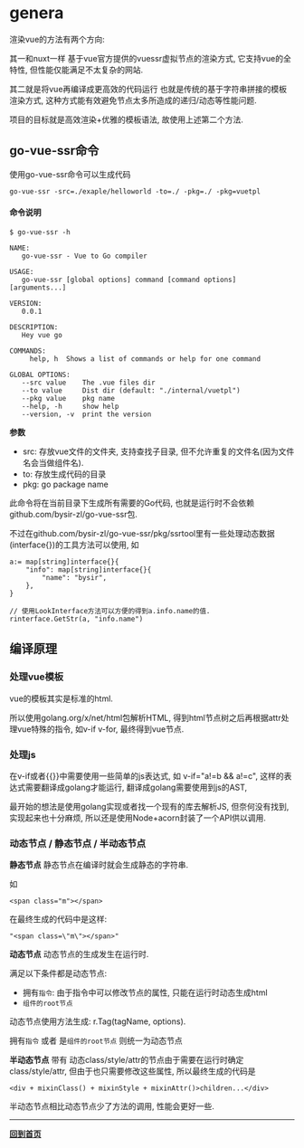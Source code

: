 # genera

渲染vue的方法有两个方向:

其一和nuxt一样 基于vue官方提供的vuessr虚拟节点的渲染方式, 它支持vue的全特性, 但性能仅能满足不太复杂的网站.

其二就是将vue再编译成更高效的代码运行 也就是传统的基于字符串拼接的模板渲染方式, 这种方式能有效避免节点太多所造成的递归/动态等性能问题.

项目的目标就是高效渲染+优雅的模板语法, 故使用上述第二个方法.

## go-vue-ssr命令
使用go-vue-ssr命令可以生成代码
```
go-vue-ssr -src=./exaple/helloworld -to=./ -pkg=./ -pkg=vuetpl
```

#### 命令说明
```
$ go-vue-ssr -h

NAME:
   go-vue-ssr - Vue to Go compiler

USAGE:
   go-vue-ssr [global options] command [command options] [arguments...]

VERSION:
   0.0.1

DESCRIPTION:
   Hey vue go

COMMANDS:
     help, h  Shows a list of commands or help for one command

GLOBAL OPTIONS:
   --src value    The .vue files dir
   --to value     Dist dir (default: "./internal/vuetpl")
   --pkg value    pkg name
   --help, -h     show help
   --version, -v  print the version
```
**参数**

- src: 存放vue文件的文件夹, 支持查找子目录, 但不允许重复的文件名(因为文件名会当做组件名).
- to: 存放生成代码的目录
- pkg: go package name

此命令将在当前目录下生成所有需要的Go代码, 也就是运行时不会依赖github.com/bysir-zl/go-vue-ssr包.

不过在github.com/bysir-zl/go-vue-ssr/pkg/ssrtool里有一些处理动态数据(interface{})的工具方法可以使用, 如
```
a:= map[string]interface{}{
    "info": map[string]interface{}{
        "name": "bysir",
    },
}

// 使用LookInterface方法可以方便的得到a.info.name的值.
rinterface.GetStr(a, "info.name")
```

## 编译原理

### 处理vue模板
vue的模板其实是标准的html.

所以使用golang.org/x/net/html包解析HTML, 得到html节点树之后再根据attr处理vue特殊的指令, 如v-if v-for, 最终得到vue节点.

### 处理js
在v-if或者\{\{}}中需要使用一些简单的js表达式, 如 v-if="a!=b && a!=c", 这样的表达式需要翻译成golang才能运行, 翻译成golang需要使用到js的AST,

最开始的想法是使用golang实现或者找一个现有的库去解析JS, 但奈何没有找到, 实现起来也十分麻烦, 所以还是使用Node+acorn封装了一个API供以调用.

### 动态节点 / 静态节点 / 半动态节点
**静态节点**
静态节点在编译时就会生成静态的字符串.

如
```
<span class="m"></span>
```
在最终生成的代码中是这样:
```
"<span class=\"m\"></span>"
```

**动态节点**
动态节点的生成发生在运行时.

满足以下条件都是动态节点:
- 拥有`指令`: 由于指令中可以修改节点的属性, 只能在运行时动态生成html
- `组件的root节点`

动态节点使用方法生成: r.Tag(tagName, options).

拥有`指令` 或者 是`组件的root节点` 则统一为动态节点

**半动态节点**
带有 动态class/style/attr的节点由于需要在运行时确定class/style/attr, 但由于也只需要修改这些属性, 所以最终生成的代码是
```
<div + mixinClass() + mixinStyle + mixinAttr()>children...</div>
```

半动态节点相比动态节点少了方法的调用, 性能会更好一些.

------

**[回到首页](.)**
